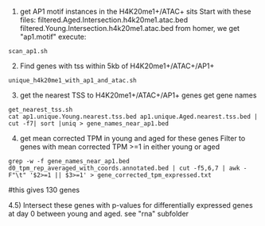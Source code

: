 1) get AP1 motif instances in the H4K20me1+/ATAC+ sits
Start with these files:
filtered.Aged.Intersection.h4k20me1.atac.bed
filtered.Young.Intersection.h4k20me1.atac.bed
from homer, we get "ap1.motif"
execute:
```
scan_ap1.sh
```

2) Find genes with tss within 5kb of H4K20me1+/ATAC+/AP1+

```
unique_h4k20me1_with_ap1_and_atac.sh
```

3) get the nearest TSS to H4K20me1+/ATAC+/AP1+ genes
get gene names 
```
get_nearest_tss.sh
cat ap1.unique.Young.nearest.tss.bed ap1.unique.Aged.nearest.tss.bed | cut -f7| sort |uniq > gene_names_near_ap1.bed 
```

4) get mean corrected TPM in young and aged for these genes
Filter to genes with mean corrected TPM >=1 in either young or aged 

```
grep -w -f gene_names_near_ap1.bed d0_tpm_rep_averaged_with_coords.annotated.bed | cut -f5,6,7 | awk -F"\t" '$2>=1 || $3>=1' > gene_corrected_tpm_expressed.txt 
```
#this gives 130 genes

4.5) Intersect these genes with p-values for differentially expressed genes at day 0 between young and aged.
see "rna" subfolder




